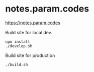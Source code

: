 # notes.param.codes

https://notes.param.codes

Build site for local dev.

```
npm install
./develop.sh
```

Build site for production

```
./build.sh
```
